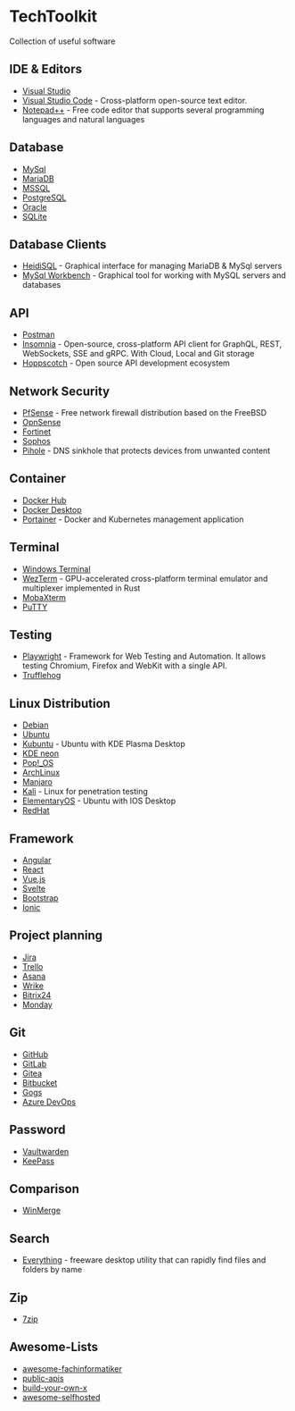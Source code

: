 # TechToolkit
Collection of useful software

## IDE & Editors

- [Visual Studio](https://visualstudio.microsoft.com/)
- [Visual Studio Code](https://github.com/microsoft/vscode) - Cross-platform open-source text editor.
- [Notepad++](https://github.com/notepad-plus-plus/notepad-plus-plus) - Free code editor that supports several programming languages and natural languages

## Database

- [MySql](https://github.com/mysql/mysql-server)
- [MariaDB](https://mariadb.org/)
- [MSSQL](https://www.microsoft.com/sql-server/)
- [PostgreSQL](https://www.postgresql.org/)
- [Oracle](https://www.oracle.com/database/)
- [SQLite](https://www.sqlite.org/)

## Database Clients

- [HeidiSQL](https://github.com/HeidiSQL/HeidiSQL) - Graphical interface for managing MariaDB & MySql servers
- [MySql Workbench](https://github.com/mysql/mysql-workbench) - Graphical tool for working with MySQL servers and databases

## API

- [Postman](https://www.postman.com/)
- [Insomnia](https://github.com/Kong/insomnia) - Open-source, cross-platform API client for GraphQL, REST, WebSockets, SSE and gRPC. With Cloud, Local and Git storage
- [Hoppscotch](https://github.com/hoppscotch/hoppscotch) - Open source API development ecosystem

## Network Security

- [PfSense](https://github.com/pfsense/pfsense) - Free network firewall distribution based on the FreeBSD
- [OpnSense](https://github.com/opnsense)
- [Fortinet](https://www.fortinet.com/)
- [Sophos](https://www.sophos.com/)
- [Pihole](https://github.com/pi-hole/pi-hole) - DNS sinkhole that protects devices from unwanted content

## Container

- [Docker Hub](https://hub.docker.com)
- [Docker Desktop](https://www.docker.com/products/docker-desktop)
- [Portainer](https://github.com/portainer/portainer) - Docker and Kubernetes management application

## Terminal

- [Windows Terminal](https://github.com/microsoft/terminal)
- [WezTerm](https://github.com/wez/wezterm) - GPU-accelerated cross-platform terminal emulator and multiplexer implemented in Rust
- [MobaXterm](https://mobaxterm.mobatek.net)
- [PuTTY](https://www.putty.org)

## Testing

- [Playwright](https://github.com/microsoft/playwright) - Framework for Web Testing and Automation. It allows testing Chromium, Firefox and WebKit with a single API.
- [Trufflehog](https://github.com/trufflesecurity/trufflehog)

## Linux Distribution

- [Debian](https://www.debian.org)
- [Ubuntu](https://ubuntu.com)
- [Kubuntu](https://kubuntu.org) - Ubuntu with KDE Plasma Desktop
- [KDE neon](https://neon.kde.org)
- [Pop!_OS](https://pop.system76.com)
- [ArchLinux](https://archlinux.org)
- [Manjaro](https://manjaro.org)
- [Kali](https://www.kali.org) - Linux for penetration testing
- [ElementaryOS](https://elementary.io/de) - Ubuntu with IOS Desktop
- [RedHat](https://www.redhat.com)

## Framework

- [Angular](https://angular.dev)
- [React](https://react.dev)
- [Vue.js](https://vuejs.org)
- [Svelte](https://svelte.dev)
- [Bootstrap](https://getbootstrap.com)
- [Ionic](https://ionicframework.com)

## Project planning

- [Jira](https://www.atlassian.com/software/jira)
- [Trello](https://trello.com)
- [Asana](https://asana.com/de)
- [Wrike](https://www.wrike.com)
- [Bitrix24](https://www.bitrix24.com)
- [Monday](https://monday.com)

## Git

- [GitHub](https://github.com)
- [GitLab](https://gitlab.com)
- [Gitea](https://gitea.io)
- [Bitbucket](https://bitbucket.org)
- [Gogs](https://gogs.io)
- [Azure DevOps](https://azure.microsoft.com/de-de/products/devops)

## Password

- [Vaultwarden](https://github.com/dani-garcia/vaultwarden)
- [KeePass](https://keepass.info)

## Comparison

- [WinMerge](https://winmerge.org)

## Search

- [Everything](https://www.voidtools.com) - freeware desktop utility that can rapidly find files and folders by name

## Zip

- [7zip](https://www.7-zip.org)

## Awesome-Lists

- [awesome-fachinformatiker](https://github.com/noel-lang/awesome-fachinformatiker)
- [public-apis](https://github.com/public-apis/public-apis)
- [build-your-own-x](https://github.com/codecrafters-io/build-your-own-x)
- [awesome-selfhosted](https://github.com/awesome-selfhosted/awesome-selfhosted)